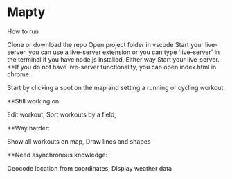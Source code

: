 # Mapty
How to run

Clone or download the repo Open project folder in vscode Start your live-server. you can use a live-server extension or you can type 'live-server' in the terminal if you have node.js installed. Either way Start your live-server. **If you do not have live-server functionality, you can open index.html in chrome.

Start by clicking a spot on the map and setting a running or cycling workout.

**Still working on:

Edit workout,
Sort workouts by a field,

**Way harder:

Show all workouts on map,
Draw lines and shapes


**Need asynchronous knowledge:

Geocode location from coordinates,
Display weather data
